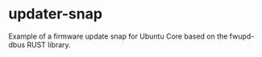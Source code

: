 # updater-snap
Example of a firmware update snap for Ubuntu Core based on the fwupd-dbus RUST library.
